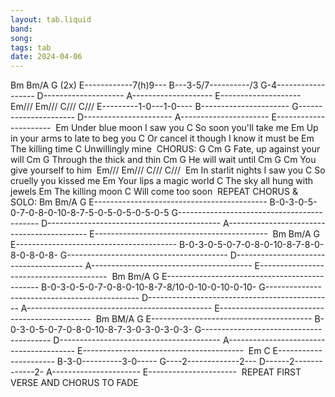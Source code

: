 ```yaml
---
layout: tab.liquid
band:
song:
tags: tab
date: 2024-04-06
---
```

Bm Bm/A G (2x) E------------7(h)9--- B---3-5/7----------/3 G-4------------------ D-------------------- A-------------------- E--------------------  Em/// Em/// C/// C/// E---------1-0---1-0---- B---------------------- G---------------------- D---------------------- A---------------------- E----------------------  Em Under blue moon I saw you C So soon you'll take me Em Up in your arms to late to beg you C Or cancel it though I know it must be Em The killing time C Unwillingly mine  CHORUS: G Cm G Fate, up against your will Cm G Through the thick and thin Cm G He will wait until Cm G Cm You give yourself to him  Em/// Em/// C/// C///  Em In starlit nights I saw you C So cruelly you kissed me Em Your lips a magic world C The sky all hung with jewels Em The killing moon C Will come too soon  REPEAT CHORUS & SOLO: Bm Bm/A G E------------------------------------------- B-0-3-0-5-0-7-0-8-0-10-8-7-5-0-5-0-5-0-5-0-5 G------------------------------------------- D------------------------------------------- A------------------------------------------- E-------------------------------------------  Bm Bm/A G E---------------------------------------- B-0-3-0-5-0-7-0-8-0-10-8-7-8-0-8-0-8-0-8- G---------------------------------------- D---------------------------------------- A---------------------------------------- E----------------------------------------  Bm Bm/A G E---------------------------------------------- B-0-3-0-5-0-7-0-8-0-10-8-7-8/10-0-10-0-10-0-10- G---------------------------------------------- D---------------------------------------------- A---------------------------------------------- E----------------------------------------------  Bm BM/A G E---------------------------------------- B-0-3-0-5-0-7-0-8-0-10-8-7-3-0-3-0-3-0-3- G---------------------------------------- D---------------------------------------- A---------------------------------------- E----------------------------------------  Em C E---------------------- B-3-0----------3-0----- G----2-------------2--- D------2-------------2- A---------------------- E----------------------  REPEAT FIRST VERSE AND CHORUS TO FADE

